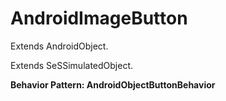 

# AndroidImageButton

Extends <link displaytype="text" defaultstyle="true" type="topiclink" href="AndroidObject" styleclass="Normal" translate="true">AndroidObject</link>.

Extends SeSSimulatedObject.






**Behavior Pattern: AndroidObjectButtonBehavior**


<!-- ============================== property summary ========================== -->

	
<!-- ============================== action summary ========================== -->
	

<!-- ============================== property detail ========================== -->
	
	
<!-- ============================== action detail ========================== -->
		


